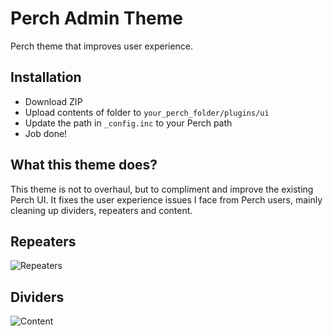 # Perch Admin Theme
Perch theme that improves user experience.

## Installation
- Download ZIP
- Upload contents of folder to `your_perch_folder/plugins/ui`
- Update the path in `_config.inc` to your Perch path
- Job done!

## What this theme does?
This theme is not to overhaul, but to compliment and improve the existing Perch UI. It fixes the user experience issues I face from Perch users, mainly cleaning up dividers, repeaters and content. 

## Repeaters
![Repeaters](https://grabachirp.com/kingfisher-theme/kingfisher-theme-1.jpg)

## Dividers
![Content](https://grabachirp.com/kingfisher-theme/kingfisher-theme-2.jpg)
